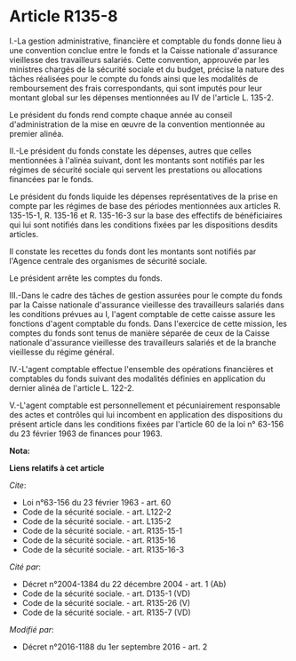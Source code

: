 # Article R135-8

I.-La gestion administrative, financière et comptable du fonds donne lieu à une convention conclue entre le fonds et la
Caisse nationale d'assurance vieillesse des travailleurs salariés. Cette convention, approuvée par les ministres chargés de
la sécurité sociale et du budget, précise la nature des tâches réalisées pour le compte du fonds ainsi que les modalités de
remboursement des frais correspondants, qui sont imputés pour leur montant global sur les dépenses mentionnées au IV de
l'article L. 135-2. 

Le président du fonds rend compte chaque année au conseil d'administration de la mise en œuvre de la convention mentionnée au
premier alinéa. 

II.-Le président du fonds constate les dépenses, autres que celles mentionnées à l'alinéa suivant, dont les montants sont
notifiés par les régimes de sécurité sociale qui servent les prestations ou allocations financées par le fonds. 

Le président du fonds liquide les dépenses représentatives de la prise en compte par les régimes de base des périodes
mentionnées aux articles R. 135-15-1, R. 135-16 et R. 135-16-3 sur la base des effectifs de bénéficiaires qui lui sont
notifiés dans les conditions fixées par les dispositions desdits articles. 

Il constate les recettes du fonds dont les montants sont notifiés par l'Agence centrale des organismes de sécurité sociale. 

Le président arrête les comptes du fonds. 

III.-Dans le cadre des tâches de gestion assurées pour le compte du fonds par la Caisse nationale d'assurance vieillesse des
travailleurs salariés dans les conditions prévues au I, l'agent comptable de cette caisse assure les fonctions d'agent
comptable du fonds. Dans l'exercice de cette mission, les comptes du fonds sont tenus de manière séparée de ceux de la Caisse
nationale d'assurance vieillesse des travailleurs salariés et de la branche vieillesse du régime général. 

IV.-L'agent comptable effectue l'ensemble des opérations financières et comptables du fonds suivant des modalités définies en
application du dernier alinéa de l'article L. 122-2. 

V.-L'agent comptable est personnellement et pécuniairement responsable des actes et contrôles qui lui incombent en
application des dispositions du présent article dans les conditions fixées par l'article 60 de la loi n° 63-156 du 23 février
1963 de finances pour 1963.

**Nota:**



**Liens relatifs à cet article**

_Cite_:

  - Loi n°63-156 du 23 février 1963 - art. 60
  - Code de la sécurité sociale. - art. L122-2
  - Code de la sécurité sociale. - art. L135-2
  - Code de la sécurité sociale. - art. R135-15-1
  - Code de la sécurité sociale. - art. R135-16
  - Code de la sécurité sociale. - art. R135-16-3

_Cité par_:

  - Décret n°2004-1384 du 22 décembre 2004 - art. 1 (Ab)
  - Code de la sécurité sociale. - art. D135-1 (VD)
  - Code de la sécurité sociale. - art. R135-26 (V)
  - Code de la sécurité sociale. - art. R135-7 (VD)

_Modifié par_:

  - Décret n°2016-1188 du 1er septembre 2016 - art. 2
